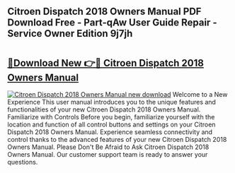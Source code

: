 ## Citroen Dispatch 2018 Owners Manual PDF Download Free - Part-qAw User Guide Repair - Service Owner Edition 9j7jh

# <h2><a href="http://cf27136.oget.top/?id=Citroen+Dispatch+2018+Owners+Manual">🔗Download New 👉🔴 Citroen Dispatch 2018 Owners Manual</a></h2>

[![Citroen Dispatch 2018 Owners Manual new download](https://i.imgur.com/5g1atiW.png)](http://cf27136.oget.top/?id=Citroen+Dispatch+2018+Owners+Manual)
Welcome to a New Experience This user manual introduces you to the unique features and functionalities of your new Citroen Dispatch 2018 Owners Manual. Familiarize with Controls Before you begin, familiarize yourself with the location and function of all control buttons and settings on your Citroen Dispatch 2018 Owners Manual. Experience seamless connectivity and control thanks to the advanced features of your new Citroen Dispatch 2018 Owners Manual. Please Don't Be Afraid to Ask Citroen Dispatch 2018 Owners Manual. Our customer support team is ready to answer your questions.
